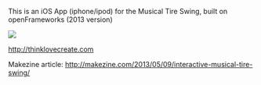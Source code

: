 This is an iOS App (iphone/ipod) for the Musical Tire Swing, built on openFrameworks (2013 version)

<img src="http://makezineblog.files.wordpress.com/2013/05/interactive-tire-swing-by-christina-chu.jpg?w=600&h=334"> 

http://thinklovecreate.com

Makezine article: http://makezine.com/2013/05/09/interactive-musical-tire-swing/
